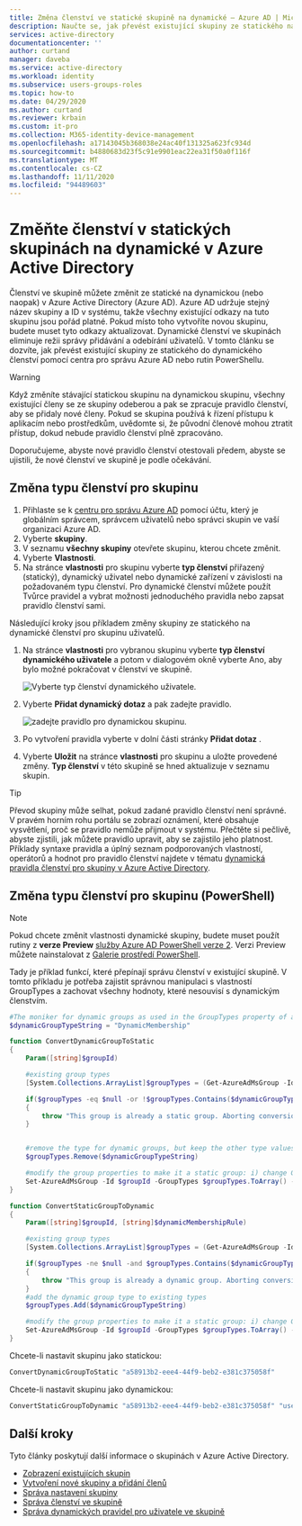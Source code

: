 ```yaml
---
title: Změna členství ve statické skupině na dynamické – Azure AD | Microsoft Docs
description: Naučte se, jak převést existující skupiny ze statického na dynamické členství pomocí centra pro správu Azure AD nebo rutin PowerShellu.
services: active-directory
documentationcenter: ''
author: curtand
manager: daveba
ms.service: active-directory
ms.workload: identity
ms.subservice: users-groups-roles
ms.topic: how-to
ms.date: 04/29/2020
ms.author: curtand
ms.reviewer: krbain
ms.custom: it-pro
ms.collection: M365-identity-device-management
ms.openlocfilehash: a17143045b368038e24ac40f131325a623fc934d
ms.sourcegitcommit: b4880683d23f5c91e9901eac22ea31f50a0f116f
ms.translationtype: MT
ms.contentlocale: cs-CZ
ms.lasthandoff: 11/11/2020
ms.locfileid: "94489603"
---
```

# <a name="change-static-group-membership-to-dynamic-in-azure-active-directory"></a>Změňte členství v statických skupinách na dynamické v Azure Active Directory

Členství ve skupině můžete změnit ze statické na dynamickou (nebo naopak) v Azure Active Directory (Azure AD). Azure AD udržuje stejný název skupiny a ID v systému, takže všechny existující odkazy na tuto skupinu jsou pořád platné. Pokud místo toho vytvoříte novou skupinu, budete muset tyto odkazy aktualizovat. Dynamické členství ve skupinách eliminuje režii správy přidávání a odebírání uživatelů. V tomto článku se dozvíte, jak převést existující skupiny ze statického do dynamického členství pomocí centra pro správu Azure AD nebo rutin PowerShellu.

> [!WARNING]
> Když změníte stávající statickou skupinu na dynamickou skupinu, všechny existující členy se ze skupiny odeberou a pak se zpracuje pravidlo členství, aby se přidaly nové členy. Pokud se skupina používá k řízení přístupu k aplikacím nebo prostředkům, uvědomte si, že původní členové mohou ztratit přístup, dokud nebude pravidlo členství plně zpracováno.
>
> Doporučujeme, abyste nové pravidlo členství otestovali předem, abyste se ujistili, že nové členství ve skupině je podle očekávání.

## <a name="change-the-membership-type-for-a-group"></a>Změna typu členství pro skupinu

1. Přihlaste se k [centru pro správu Azure AD](https://aad.portal.azure.com) pomocí účtu, který je globálním správcem, správcem uživatelů nebo správci skupin ve vaší organizaci Azure AD.
2. Vyberte **skupiny**.
3. V seznamu **všechny skupiny** otevřete skupinu, kterou chcete změnit.
4. Vyberte **Vlastnosti**.
5. Na stránce **vlastnosti** pro skupinu vyberte **typ členství** přiřazený (statický), dynamický uživatel nebo dynamické zařízení v závislosti na požadovaném typu členství. Pro dynamické členství můžete použít Tvůrce pravidel a vybrat možnosti jednoduchého pravidla nebo zapsat pravidlo členství sami. 

Následující kroky jsou příkladem změny skupiny ze statického na dynamické členství pro skupinu uživatelů.

1. Na stránce **vlastnosti** pro vybranou skupinu vyberte **typ členství** **dynamického uživatele** a potom v dialogovém okně vyberte Ano, aby bylo možné pokračovat v členství ve skupině. 
  
   ![Vyberte typ členství dynamického uživatele.](./media/groups-change-type/select-group-to-convert.png)
  
2. Vyberte **Přidat dynamický dotaz** a pak zadejte pravidlo.
  
   ![zadejte pravidlo pro dynamickou skupinu.](./media/groups-change-type/enter-rule.png)
  
3. Po vytvoření pravidla vyberte v dolní části stránky **Přidat dotaz** .
4. Vyberte **Uložit** na stránce **vlastnosti** pro skupinu a uložte provedené změny. **Typ členství** v této skupině se hned aktualizuje v seznamu skupin.

> [!TIP]
> Převod skupiny může selhat, pokud zadané pravidlo členství není správné. V pravém horním rohu portálu se zobrazí oznámení, které obsahuje vysvětlení, proč se pravidlo nemůže přijmout v systému. Přečtěte si pečlivě, abyste zjistili, jak můžete pravidlo upravit, aby se zajistilo jeho platnost. Příklady syntaxe pravidla a úplný seznam podporovaných vlastností, operátorů a hodnot pro pravidlo členství najdete v tématu [dynamická pravidla členství pro skupiny v Azure Active Directory](groups-dynamic-membership.md).

## <a name="change-membership-type-for-a-group-powershell"></a>Změna typu členství pro skupinu (PowerShell)

> [!NOTE]
> Pokud chcete změnit vlastnosti dynamické skupiny, budete muset použít rutiny z **verze Preview** [služby Azure AD PowerShell verze 2](/powershell/azure/active-directory/install-adv2?view=azureadps-2.0). Verzi Preview můžete nainstalovat z [Galerie prostředí PowerShell](https://www.powershellgallery.com/packages/AzureADPreview).

Tady je příklad funkcí, které přepínají správu členství v existující skupině. V tomto příkladu je potřeba zajistit správnou manipulaci s vlastností GroupTypes a zachovat všechny hodnoty, které nesouvisí s dynamickým členstvím.

```powershell
#The moniker for dynamic groups as used in the GroupTypes property of a group object
$dynamicGroupTypeString = "DynamicMembership"

function ConvertDynamicGroupToStatic
{
    Param([string]$groupId)

    #existing group types
    [System.Collections.ArrayList]$groupTypes = (Get-AzureAdMsGroup -Id $groupId).GroupTypes

    if($groupTypes -eq $null -or !$groupTypes.Contains($dynamicGroupTypeString))
    {
        throw "This group is already a static group. Aborting conversion.";
    }


    #remove the type for dynamic groups, but keep the other type values
    $groupTypes.Remove($dynamicGroupTypeString)

    #modify the group properties to make it a static group: i) change GroupTypes to remove the dynamic type, ii) pause execution of the current rule
    Set-AzureAdMsGroup -Id $groupId -GroupTypes $groupTypes.ToArray() -MembershipRuleProcessingState "Paused"
}

function ConvertStaticGroupToDynamic
{
    Param([string]$groupId, [string]$dynamicMembershipRule)

    #existing group types
    [System.Collections.ArrayList]$groupTypes = (Get-AzureAdMsGroup -Id $groupId).GroupTypes

    if($groupTypes -ne $null -and $groupTypes.Contains($dynamicGroupTypeString))
    {
        throw "This group is already a dynamic group. Aborting conversion.";
    }
    #add the dynamic group type to existing types
    $groupTypes.Add($dynamicGroupTypeString)

    #modify the group properties to make it a static group: i) change GroupTypes to add the dynamic type, ii) start execution of the rule, iii) set the rule
    Set-AzureAdMsGroup -Id $groupId -GroupTypes $groupTypes.ToArray() -MembershipRuleProcessingState "On" -MembershipRule $dynamicMembershipRule
}
```
Chcete-li nastavit skupinu jako statickou:

```powershell
ConvertDynamicGroupToStatic "a58913b2-eee4-44f9-beb2-e381c375058f"
```

Chcete-li nastavit skupinu jako dynamickou:

```powershell
ConvertStaticGroupToDynamic "a58913b2-eee4-44f9-beb2-e381c375058f" "user.displayName -startsWith ""Peter"""
```

## <a name="next-steps"></a>Další kroky

Tyto články poskytují další informace o skupinách v Azure Active Directory.

* [Zobrazení existujících skupin](../fundamentals/active-directory-groups-view-azure-portal.md)
* [Vytvoření nové skupiny a přidání členů](../fundamentals/active-directory-groups-create-azure-portal.md)
* [Správa nastavení skupiny](../fundamentals/active-directory-groups-settings-azure-portal.md)
* [Správa členství ve skupině](../fundamentals/active-directory-groups-membership-azure-portal.md)
* [Správa dynamických pravidel pro uživatele ve skupině](groups-dynamic-membership.md)
